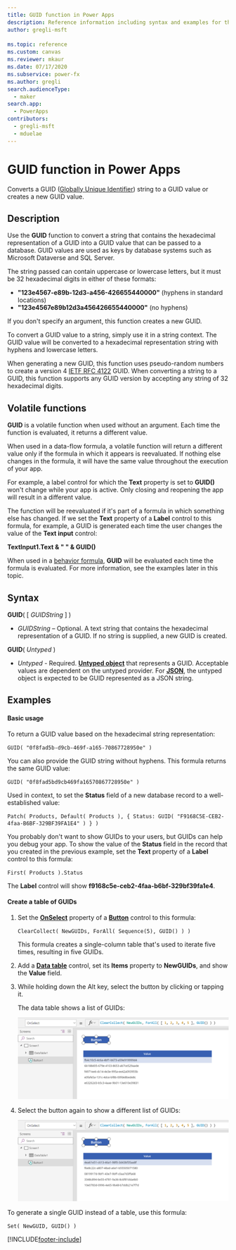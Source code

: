```yaml
---
title: GUID function in Power Apps
description: Reference information including syntax and examples for the GUID function in Power Apps.
author: gregli-msft

ms.topic: reference
ms.custom: canvas
ms.reviewer: mkaur
ms.date: 07/17/2020
ms.subservice: power-fx
ms.author: gregli
search.audienceType:
  - maker
search.app:
  - PowerApps
contributors:
  - gregli-msft
  - mduelae
---
```


# GUID function in Power Apps

Converts a GUID ([Globally Unique Identifier](https://en.wikipedia.org/wiki/Universally_unique_identifier)) string to a GUID value or creates a new GUID value.

## Description

Use the **GUID** function to convert a string that contains the hexadecimal representation of a GUID into a GUID value that can be passed to a database. GUID values are used as keys by database systems such as Microsoft Dataverse and SQL Server.

The string passed can contain uppercase or lowercase letters, but it must be 32 hexadecimal digits in either of these formats:

- **"123e4567-e89b-12d3-a456-426655440000"** (hyphens in standard locations)
- **"123e4567e89b12d3a456426655440000"** (no hyphens)

If you don't specify an argument, this function creates a new GUID.

To convert a GUID value to a string, simply use it in a string context. The GUID value will be converted to a hexadecimal representation string with hyphens and lowercase letters.

When generating a new GUID, this function uses pseudo-random numbers to create a version 4 [IETF RFC 4122](https://www.ietf.org/rfc/rfc4122.txt) GUID. When converting a string to a GUID, this function supports any GUID version by accepting any string of 32 hexadecimal digits.

## Volatile functions

**GUID** is a volatile function when used without an argument. Each time the function is evaluated, it returns a different value.

When used in a data-flow formula, a volatile function will return a different value only if the formula in which it appears is reevaluated. If nothing else changes in the formula, it will have the same value throughout the execution of your app.

For example, a label control for which the **Text** property is set to **GUID()** won't change while your app is active. Only closing and reopening the app will result in a different value.

The function will be reevaluated if it's part of a formula in which something else has changed. If we set the **Text** property of a **Label** control to this formula, for example, a GUID is generated each time the user changes the value of the **Text input** control:

**TextInput1.Text & " " & GUID()**

When used in a [behavior formula](/power-apps/maker/canvas-apps/working-with-formulas-in-depth), **GUID** will be evaluated each time the formula is evaluated. For more information, see the examples later in this topic.

## Syntax

**GUID**( [ *GUIDString* ] )

- _GUIDString_ – Optional. A text string that contains the hexadecimal representation of a GUID. If no string is supplied, a new GUID is created.

**GUID**( _Untyped_ )

- _Untyped_ - Required. [**Untyped object**](../untyped-object.md) that represents a GUID. Acceptable values are dependent on the untyped provider.  For [**JSON**](function-parsejson.md), the untyped object is expected to be GUID represented as a JSON string.

## Examples

#### Basic usage

To return a GUID value based on the hexadecimal string representation:

```powerapps-dot
GUID( "0f8fad5b-d9cb-469f-a165-70867728950e" )
```

You can also provide the GUID string without hyphens. This formula returns the same GUID value:

```powerapps-dot
GUID( "0f8fad5bd9cb469fa16570867728950e" )
```

Used in context, to set the **Status** field of a new database record to a well-established value:

```powerapps-dot
Patch( Products, Default( Products ), { Status: GUID( "F9168C5E-CEB2-4faa-B6BF-329BF39FA1E4" ) } )
```

You probably don't want to show GUIDs to your users, but GUIDs can help you debug your app. To show the value of the **Status** field in the record that you created in the previous example, set the **Text** property of a **Label** control to this formula:

```powerapps-dot
First( Products ).Status
```

The **Label** control will show **f9168c5e-ceb2-4faa-b6bf-329bf39fa1e4**.

#### Create a table of GUIDs

1. Set the **[OnSelect](/power-apps/maker/canvas-apps/controls/properties-core)** property of a **[Button](/power-apps/maker/canvas-apps/controls/control-button)** control to this formula:

   ```powerapps-dot
   ClearCollect( NewGUIDs, ForAll( Sequence(5), GUID() ) )
   ```

   This formula creates a single-column table that's used to iterate five times, resulting in five GUIDs.

1. Add a **[Data table](/power-apps/maker/canvas-apps/controls/control-data-table)** control, set its **Items** property to **NewGUIDs**, and show the **Value** field.

1. While holding down the Alt key, select the button by clicking or tapping it.

   The data table shows a list of GUIDs:

   ![A screen showing a data table with five different GUID values.](media/function-guid/guid-collection-1.png)

1. Select the button again to show a different list of GUIDs:

   ![The same screen showing a data table with a new set of five different GUID values.](media/function-guid/guid-collection-2.png)

To generate a single GUID instead of a table, use this formula:

```powerapps-dot
Set( NewGUID, GUID() )
```

[!INCLUDE[footer-include](../../includes/footer-banner.md)]
